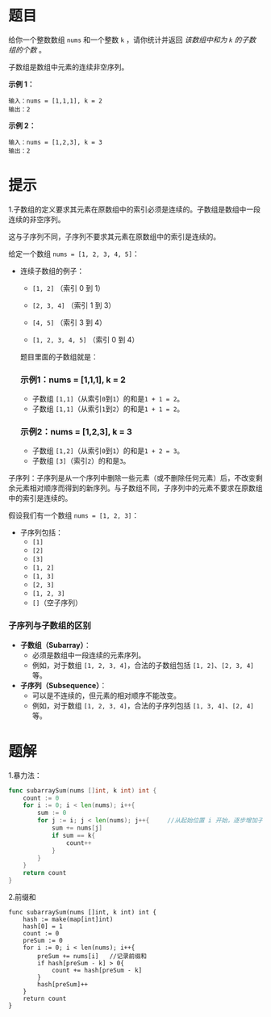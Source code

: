 # 题目

给你一个整数数组 `nums` 和一个整数 `k` ，请你统计并返回 *该数组中和为 `k` 的子数组的个数* 。

子数组是数组中元素的连续非空序列。



**示例 1：**

```
输入：nums = [1,1,1], k = 2
输出：2
```

**示例 2：**

```
输入：nums = [1,2,3], k = 3
输出：2
```

# 提示

1.子数组的定义要求其元素在原数组中的索引必须是连续的。子数组是数组中一段连续的非空序列。

这与子序列不同，子序列不要求其元素在原数组中的索引是连续的。

给定一个数组 `nums = [1, 2, 3, 4, 5]`：

- 连续子数组的例子：

  - `[1, 2]` （索引 0 到 1）

  - `[2, 3, 4]` （索引 1 到 3）

  - `[4, 5]` （索引 3 到 4）

  - `[1, 2, 3, 4, 5]` （索引 0 到 4）

    

  题目里面的子数组就是：

  ### 示例1：nums = [1,1,1], k = 2

  - 子数组 `[1,1]`（从索引`0`到`1`）的和是`1 + 1 = 2`。
  - 子数组 `[1,1]`（从索引`1`到`2`）的和是`1 + 1 = 2`。

  ### 示例2：nums = [1,2,3], k = 3

  - 子数组 `[1,2]`（从索引`0`到`1`）的和是`1 + 2 = 3`。
  - 子数组 `[3]`（索引`2`）的和是`3`。

子序列：子序列是从一个序列中删除一些元素（或不删除任何元素）后，不改变剩余元素相对顺序而得到的新序列。与子数组不同，子序列中的元素不要求在原数组中的索引是连续的。

假设我们有一个数组 `nums = [1, 2, 3]`：

- 子序列包括：
  - `[1]`
  - `[2]`
  - `[3]`
  - `[1, 2]`
  - `[1, 3]`
  - `[2, 3]`
  - `[1, 2, 3]`
  - `[]`（空子序列）

### 子序列与子数组的区别

- **子数组（Subarray）**：
  - 必须是数组中一段连续的元素序列。
  - 例如，对于数组 `[1, 2, 3, 4]`，合法的子数组包括 `[1, 2]`、`[2, 3, 4]` 等。
- **子序列（Subsequence）**：
  - 可以是不连续的，但元素的相对顺序不能改变。
  - 例如，对于数组 `[1, 2, 3, 4]`，合法的子序列包括 `[1, 3, 4]`、`[2, 4]` 等。



# 题解

1.暴力法：

```go
func subarraySum(nums []int, k int) int {
    count := 0
    for i := 0; i < len(nums); i++{
        sum := 0
        for j := i; j < len(nums); j++{     //从起始位置 i 开始，逐步增加子数组的长度，并计算子数组的和
            sum += nums[j]
            if sum == k{
                count++
            }
        }
    }
    return count
}
```



2.前缀和

```
func subarraySum(nums []int, k int) int {
    hash := make(map[int]int)
    hash[0] = 1
    count := 0
    preSum := 0
    for i := 0; i < len(nums); i++{
        preSum += nums[i]	//记录前缀和
        if hash[preSum - k] > 0{
            count += hash[preSum - k]
        }
        hash[preSum]++
    }
    return count
}
```

